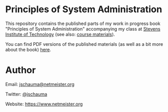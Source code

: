 Principles of System Administration
===================================

This repository contains the published parts of my
work in progress book "Principles of System
Administration" accompanying my class at
[Stevens Institute of Technology](http://www.cs.stevens.edu/~jschauma/615/)
(see also: [course materials](https://github.com/jschauma/cs615asa)).

You can find PDF versions of the published materials
(as well as a bit more about the book)
[here](https://www.netmeister.org/book/).

Author
======
Email: jschauma@netmeister.org

Twitter: [@jschauma](https://twitter.com/jschauma)

Website: https://www.netmeister.org
